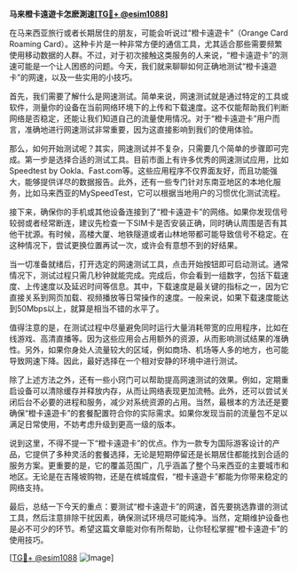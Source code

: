 **马来橙卡遠遊卡怎麽測速[[TG💪+ @esim1088](https://t.me/s/esim1088)]**

在马来西亚旅行或者长期居住的朋友，可能会听说过“橙卡遠遊卡”（Orange Card Roaming Card）。这种卡片是一种非常方便的通信工具，尤其适合那些需要频繁使用移动数据的人群。不过，对于初次接触这类服务的人来说，“橙卡遠遊卡”的测速可能是一个让人困惑的问题。今天，我们就来聊聊如何正确地测试“橙卡遠遊卡”的网速，以及一些实用的小技巧。

首先，我们需要了解什么是网速测试。简单来说，网速测试就是通过特定的工具或软件，测量你的设备在当前网络环境下的上传和下载速度。这不仅能帮助我们判断网络是否稳定，还能让我们知道自己的流量使用情况。对于“橙卡遠遊卡”用户而言，准确地进行网速测试非常重要，因为这直接影响到我们的使用体验。

那么，如何开始测试呢？其实，网速测试并不复杂，只需要几个简单的步骤即可完成。第一步是选择合适的测试工具。目前市面上有许多优秀的网速测试应用，比如Speedtest by Ookla、Fast.com等。这些应用程序不仅界面友好，而且功能强大，能够提供详尽的数据报告。此外，还有一些专门针对东南亚地区的本地化服务，比如马来西亚的MySpeedTest，它可以根据当地用户的习惯优化测试流程。

接下来，确保你的手机或其他设备连接到了“橙卡遠遊卡”的网络。如果你发现信号较弱或者经常断连，建议先检查一下SIM卡是否安装正确，同时确认周围是否有其他干扰源。有时候，高楼大厦、地铁隧道或者山林地带都可能导致信号不稳定。在这种情况下，尝试更换位置再试一次，或许会有意想不到的好结果。

当一切准备就绪后，打开选定的网速测试工具，点击开始按钮即可启动测试。通常情况下，测试过程只需几秒钟就能完成。完成后，你会看到一组数字，包括下载速度、上传速度以及延迟时间等信息。其中，下载速度是最关键的指标之一，因为它直接关系到网页加载、视频播放等日常操作的速度。一般来说，如果下载速度能达到50Mbps以上，就算是相当不错的水平了。

值得注意的是，在测试过程中尽量避免同时运行大量消耗带宽的应用程序，比如在线游戏、高清直播等。因为这些应用会占用额外的资源，从而影响测试结果的准确性。另外，如果你身处人流量较大的区域，例如商场、机场等人多的地方，也可能导致网速下降。因此，最好选择在一个相对安静的环境中进行测试。

除了上述方法之外，还有一些小窍门可以帮助提高网速测试的效果。例如，定期重启设备可以清除缓存并释放内存，从而让网络表现更加流畅。此外，还可以尝试关闭后台不必要的进程和服务，减少对系统资源的占用。当然，最根本的方法还是要确保“橙卡遠遊卡”的套餐配置符合你的实际需求。如果你发现当前的流量包不足以满足日常使用，不妨考虑升级到更高一级的版本。

说到这里，不得不提一下“橙卡遠遊卡”的优点。作为一款专为国际游客设计的产品，它提供了多种灵活的套餐选择，无论是短期停留还是长期居住都能找到合适的服务方案。更重要的是，它的覆盖范围广，几乎涵盖了整个马来西亚的主要城市和地区。无论是在吉隆坡购物，还是在槟城度假，“橙卡遠遊卡”都能为你带来稳定的网络支持。

最后，总结一下今天的重点：要测试“橙卡遠遊卡”的网速，首先要挑选靠谱的测试工具，然后注意排除干扰因素，确保测试环境尽可能纯净。当然，定期维护设备也是必不可少的环节。希望这篇文章能对你有所帮助，让你轻松掌握“橙卡遠遊卡”的使用技巧。

[[TG💪+ @esim1088](https://t.me/s/esim1088) ![Image](https://i.postimg.cc/4NQfJmqS/Snipaste-2025-05-13-00-14-12.png)]